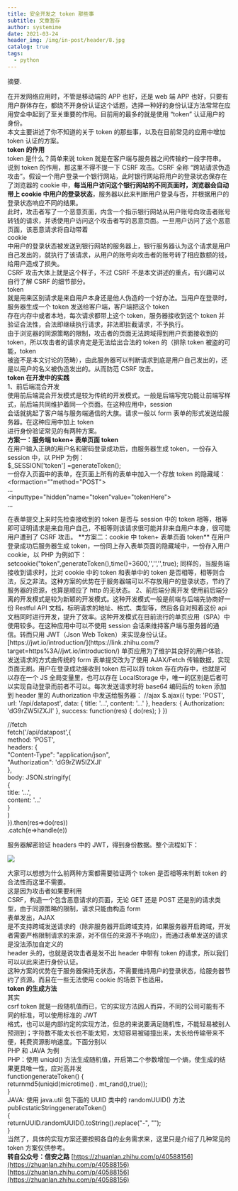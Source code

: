 ```yaml
---
title: 安全开发之 token 那些事
subtitle: 文章暂存
author: systemime
date: 2021-03-24
header_img: /img/in-post/header/8.jpg
catalog: true
tags:
  - python
---
```

摘要.

<!-- more -->
在开发网络应用时，不管是移动端的 APP 也好，还是 web 端 APP 也好，只要有用户群体存在，都绕不开身份认证这个话题，选择一种好的身份认证方法常常在应用安全中起到了至关重要的作用。目前用的最多的就是使用 “token” 认证用户的身份。  
本文主要讲述了你不知道的关于 token 的那些事，以及在目前常见的应用中增加 token 认证的方案。  
**token 的作用**  
token 是什么？简单来说 token 就是在客户端与服务器之间传输的一段字符串。  
说到 token 的作用，那这里不得不提一下 CSRF 攻击。CSRF 全称 “跨站请求伪造攻击”。假设一个用户登录一个银行网站，此时银行网站将用户的登录状态保存在了浏览器的 cookie 中，**每当用户访问这个银行网站的不同页面时，浏览器会自动带上 cookie 中用户的登录状态**，服务器以此来判断用户登录与否，并根据用户的登录状态响应不同的结果。  
此时，攻击者写了一个恶意页面，内含一个指示银行网站从用户账号向攻击者账号转钱的请求，并诱使用户访问这个攻击者写的恶意页面。一旦用户访问了这个恶意页面，该恶意请求将自动带着  
cookie  
中用户的登录状态被发送到银行网站的服务器上，银行服务器认为这个请求是用户自己发出的，就执行了该请求，从用户的账号向攻击者的账号转了相应数额的钱，给用户造成了损失。  
CSRF 攻击大体上就是这个样子，不过 CSRF 不是本文讲述的重点，有兴趣可以自行了解 CSRF 的细节部分。  
token  
就是用来区别请求是来自用户本身还是他人伪造的一个好办法。当用户在登录时，服务器生成一个 token 发送给客户端，客户端把这个 token  
存在内存中或者本地，每次请求都带上这个 token，服务器接收到这个 token 并验证合法性，合法即继续执行请求，非法即拦截请求，不予执行。  
由于浏览器的同源策略的限制，攻击者的页面无法跨域得到用户页面接收到的  
token，所以攻击者的请求肯定是无法给出合法的 token 的（排除 token 被盗的可能，token  
被盗不是本文讨论的范畴），由此服务器可以判断请求到底是用户自己发出的，还是以用户的名义被伪造发出的。从而防范 CSRF 攻击。  
**token 在开发中的实践**  
1、前后端混合开发  
使用前后端混合开发模式是较为传统的开发模式。一般是后端写完功能让前端写样式，前后端共同维护着同一个页面。在这种应用中，session  
会话就挑起了客户端与服务端通信的大旗。请求一般以 form 表单的形式发送给服务器。在这种应用中加上 token  
进行身份验证常见的有两种方案。  
**方案一：服务端 token+ 表单页面 token**  
在用户输入正确的用户名和密码登录成功后，由服务器生成 token，一份存入 session 中，以 PHP 为例：  
$\_SESSION\['token'] =generateToken();  
一份存入页面中的表单，在页面上所有的表单中加入一个存放 token 的隐藏域：  
&lt;formaction=""method="POST">  
...  
&lt;inputtype="hidden"name="token"value="tokenHere">  
...  

</form>  
在表单提交上来时先检查接收到的 token 是否与 session 中的 token 相等，相等即可证明请求是来自用户自己，不相等则该请求很可能并非来自用户本身，很可能用户遭到了 CSRF 攻击。  
**方案二：cookie 中 token+ 表单页面 token**  
在用户登录成功后服务器生成 token，一份同上存入表单页面的隐藏域中，一份存入用户 cookie，以 PHP 为例如下：  
setcookie("token",generateToken(),time()+3600,'','','',true);  
同样的，当服务端接收到请求时，比对 cookie 中的 token 和表单中的 token 是否相等，相等则合法，反之非法。这种方案的优势在于服务器端可以不存放用户的登录状态，节约了服务器的资源，也算是顺应了 http 的无状态。  
2、前后端分离开发  
使用前后端分离的开发模式是较为新颖的开发模式。这种开发模式一般是前端与后端先协商好一份  
Restful API 文档，标明请求的地址、格式、类型等，然后各自对照着这份 api  
文档同时进行开发，提升了效率。这种开发模式在目前流行的单页应用（SPA）中使用较多。在这种应用中可以不使用 session  
会话来维持客户端与服务器的通信。转而只用 JWT（Json Web Token）来实现身份认证。  
[https://jwt.io/introduction/](https://link.zhihu.com/?target=https%3A//jwt.io/introduction/)  
单页应用为了维护其良好的用户体验，发送请求的方式由传统的  
form 表单提交改为了使用 AJAX/Fetch 传输数据，实现页面无刷。用户在登录成功接收到 token 后可以将 token  
存在内存中，也就是可以存在一个 JS 全局变量里，也可以存在 LocalStorage  
中，唯一的区别是后者可以实现自动登录而前者不可以。每次发送请求时将 base64 编码后的 token 添加到 header 里的  
Authorization 中发送给服务器：  
//ajax  
$.ajax({  
type: 'POST',  
url: '/api/datapost',  
data: {  
title: '...',  
content: '...'  
},  
headers: {  
Authorization: 'dG9rZW5IZXJl'  
},  
success: function(res) {  
do(res);  
}  
})

//fetch  
fetch('/api/datapost',{  
method: 'POST',  
headers: {  
"Content-Type": "application/json",  
"Authorization": 'dG9rZW5IZXJl'  
},  
body: JSON.stringify(  
{  
title: '...',  
content: '...'  
}  
)  
}).then(res=>do(res))  
.catch(e=>handle(e))

服务器解密验证 headers 中的 JWT，得到身份数据。整个流程如下：

![](https://pic1.zhimg.com/v2-90db3e35dd388c693dfc4cba4984e988_b.jpg)

大家可以想想为什么前两种方案都需要验证两个 token 是否相等来判断 token 的合法性而这里不需要。  
这是因为攻击者如果要利用  
CSRF，构造一个包含恶意请求的页面，无论 GET 还是 POST 还是别的请求类型，由于同源策略的限制，请求只能由构造 form  
表单发出，AJAX  
是不支持跨域发送请求的（除非服务器开启跨域支持，如果服务器开启跨域，开发者需要严格限制请求的来源，对不信任的来源不予响应），而通过表单发送的请求是没法添加自定义的  
header 头的，也就是说攻击者是发不出 header 中带有 token 的请求，所以我们可以以此来进行身份认证。  
这种方案的优势在于服务器保持无状态，不需要维持用户的登录状态，给服务器节约了资源。而且在一些无法使用 cookie 的场景下也适用。  
**token 的生成方法**  
其实  
csrf token 就是一段随机值而已，它的实现方法因人而异，不同的公司可能有不同的标准，可以使用标准的 JWT  
格式，也可以是内部约定的实现方法，但总的来说要满足随机性，不能轻易被别人预测到；字符数不能太长也不能太短，太短容易被碰撞出来，太长给传输带来不便，耗费资源影响速度。下面分别以  
PHP 和 JAVA 为例  
PHP：使用 uniqid() 方法生成随机值，开启第二个参数增加一个熵，使生成的结果更具唯一性，应对高并发  
functiongenerateToken() {  
returnmd5(uniqid(microtime() . mt_rand(),true));  
}  
JAVA: 使用 java.util 包下面的 UUID 类中的 randomUUID() 方法  
publicstaticStringgenerateToken()  
{  
returnUUID.randomUUID().toString().replace("-", "");  
}  
当然了，具体的实现方案还要按照各自的业务需求来，这里只是介绍了几种常见的 token 方案仅供参考。  
**转自公众号：信安之路** 
 [https://zhuanlan.zhihu.com/p/40588156](https://zhuanlan.zhihu.com/p/40588156) 
 [https://zhuanlan.zhihu.com/p/40588156](https://zhuanlan.zhihu.com/p/40588156)
